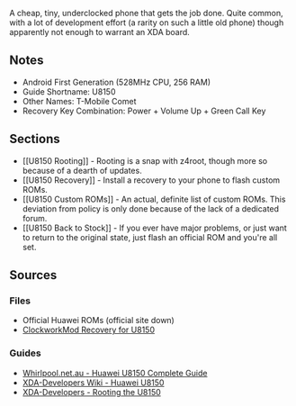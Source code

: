 A cheap, tiny, underclocked phone that gets the job done. Quite common, with a lot of development effort (a rarity on such a little old phone) though apparently not enough to warrant an XDA board.

## Notes

* Android First Generation (528MHz CPU, 256 RAM)
* Guide Shortname: U8150
* Other Names: T-Mobile Comet
* Recovery Key Combination: Power + Volume Up + Green Call Key

## Sections

* [[U8150 Rooting]] - Rooting is a snap with z4root, though more so because of a dearth of updates.
* [[U8150 Recovery]] - Install a recovery to your phone to flash custom ROMs.
* [[U8150 Custom ROMs]] - An actual, definite list of custom ROMs. This deviation from policy is only done because of the lack of a dedicated forum.
* [[U8150 Back to Stock]] - If you ever have major problems, or just want to return to the original state, just flash an official ROM and you're all set.

## Sources

### Files

* Official Huawei ROMs (official site down)
* [ClockworkMod Recovery for U8150]()

### Guides

* [Whirlpool.net.au - Huawei U8150 Complete Guide](http://whirlpool.net.au/wiki/huawei_u8510)
* [XDA-Developers Wiki - Huawei U8150](http://forum.xda-developers/wiki/Huawei-U8150-IDEOS)
* [XDA-Developers - Rooting the U8150](http://forum.xda-developers.com/showthread.php?t=890138)

